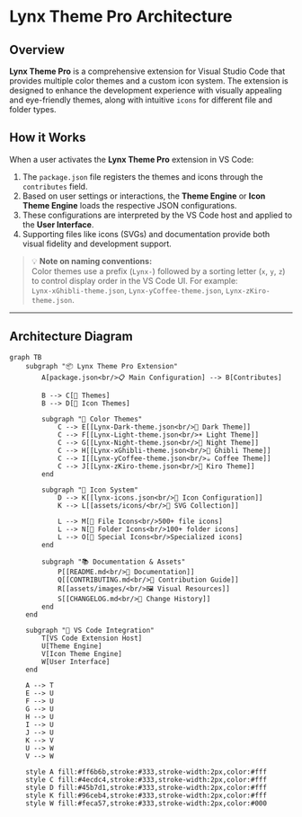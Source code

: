 # Lynx Theme Pro Architecture

## Overview

**Lynx Theme Pro** is a comprehensive extension for Visual Studio Code that provides multiple color themes and a custom icon system. The extension is designed to enhance the development experience with visually appealing and eye-friendly themes, along with intuitive `icons` for different file and folder types.

## How it Works

When a user activates the **Lynx Theme Pro** extension in VS Code:

1. The `package.json` file registers the themes and icons through the `contributes` field.
2. Based on user settings or interactions, the **Theme Engine** or **Icon Theme Engine** loads the respective JSON configurations.
3. These configurations are interpreted by the VS Code host and applied to the **User Interface**.
4. Supporting files like icons (SVGs) and documentation provide both visual fidelity and development support.

> 💡 **Note on naming conventions:**  
> Color themes use a prefix (`Lynx-`) followed by a sorting letter (`x`, `y`, `z`) to control display order in the VS Code UI. For example:  
> `Lynx-xGhibli-theme.json`, `Lynx-yCoffee-theme.json`, `Lynx-zKiro-theme.json`.

---

## Architecture Diagram

```mermaid
graph TB
    subgraph "📦 Lynx Theme Pro Extension"
        A[package.json<br/>📋 Main Configuration] --> B[Contributes]
        
        B --> C[🎨 Themes]
        B --> D[🎯 Icon Themes]
        
        subgraph "🎨 Color Themes"
            C --> E[[Lynx-Dark-theme.json<br/>🌙 Dark Theme]]
            C --> F[[Lynx-Light-theme.json<br/>☀️ Light Theme]]
            C --> G[[Lynx-Night-theme.json<br/>🌃 Night Theme]]
            C --> H[[Lynx-xGhibli-theme.json<br/>🌸 Ghibli Theme]]
            C --> I[[Lynx-yCoffee-theme.json<br/>☕ Coffee Theme]]
            C --> J[[Lynx-zKiro-theme.json<br/>🤖 Kiro Theme]]
        end
        
        subgraph "🎯 Icon System"
            D --> K[[lynx-icons.json<br/>📁 Icon Configuration]]
            K --> L[[assets/icons/<br/>🎨 SVG Collection]]
            
            L --> M[📄 File Icons<br/>500+ file icons]
            L --> N[📁 Folder Icons<br/>100+ folder icons]
            L --> O[🔧 Special Icons<br/>Specialized icons]
        end
        
        subgraph "📚 Documentation & Assets"
            P[[README.md<br/>📖 Documentation]]
            Q[[CONTRIBUTING.md<br/>🤝 Contribution Guide]]
            R[[assets/images/<br/>🖼️ Visual Resources]]
            S[[CHANGELOG.md<br/>📝 Change History]]
        end
    end
    
    subgraph "🎯 VS Code Integration"
        T[VS Code Extension Host]
        U[Theme Engine]
        V[Icon Theme Engine]
        W[User Interface]
    end
    
    A --> T
    E --> U
    F --> U
    G --> U
    H --> U
    I --> U
    J --> U
    K --> V
    U --> W
    V --> W
    
    style A fill:#ff6b6b,stroke:#333,stroke-width:2px,color:#fff
    style C fill:#4ecdc4,stroke:#333,stroke-width:2px,color:#fff
    style D fill:#45b7d1,stroke:#333,stroke-width:2px,color:#fff
    style K fill:#96ceb4,stroke:#333,stroke-width:2px,color:#fff
    style W fill:#feca57,stroke:#333,stroke-width:2px,color:#000
